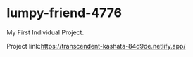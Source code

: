 # lumpy-friend-4776
My First Individual Project.

Project link:https://transcendent-kashata-84d9de.netlify.app/
